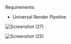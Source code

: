 Requirements:

-  Universal Render Pipeline

![Screenshot (27)](https://github.com/cnkblgn/URP-Sample-Low-Res-Filter/assets/91436084/5bbd637c-72c4-488a-bfe1-e74fc2cc5396)


![Screenshot (25)](https://github.com/cnkblgn/URP-Sample-Low-Res-Filter/assets/91436084/a15d7216-9ce7-4a19-9cea-4feb3e40b5d6)
